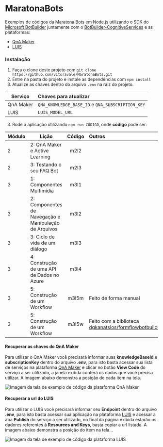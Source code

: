 MaratonaBots
==============

Exemplos de códigos da [Maratona Bots](https://ticapacitacion.com/curso/botspt/) em Node.js utilizando o SDK do [Microsoft BotBuilder](https://github.com/Microsoft/BotBuilder)
 juntamente com o [BotBuilder-CognitiveServices](https://github.com/Microsoft/BotBuilder-CognitiveServices/) e as plataformas:
 * [QnA Maker](https://qnamaker.ai/).
 * [LUIS](https://www.luis.ai/)

### Instalação

1. Faça o clone deste projeto com `git clone https://github.com/vitoravale/MaratonaBots.git`
2. Entre na pasta do projeto e instale as dependências com `npm install`
3. Atualize as chaves dentro do arquivo `.env` na raiz do projeto. 

| Serviço | Chaves para atualizar |
| ----- | :- |  
| QnA Maker | `QNA_KNOWLEDGE_BASE_ID` e `QNA_SUBSCRIPTION_KEY` |
| LUIS | `LUIS_MODEL_URL` |

3. Rode a aplicação utilizando `npm run CÓDIGO`, onde __código__ pode ser:

| Módulo        | Lição           | Código  | Outros |
| ------------- |-------------| :-----:| :----- |
| 2 | 2: QnA Maker e Active Learning | m2l2 | |
| 2 | 3: Testando o seu FAQ Bot | m2l3 | |
| 3 | 1: Componentes Multimídia | m3l1 | |
| 3 | 2: Componentes de Navegação e Manipulação de Arquivos | m3l2 | |
| 3 | 3: Ciclo de vida de um diálogo | m3l3 | |
| 3 | 4: Construção de uma API de Dados no Azure | m3l4 | |
| 3 | 5: Construção de um Workflow | m3l5m | Feito de forma manual |
| 3 | 5: Construção de um Workflow | m3l5w | Feito com a biblioteca [dgkanatsios/formflowbotbuilder](https://github.com/dgkanatsios/formflowbotbuilder) | 

#### Recuperar as chaves do QnA Maker

Para utilizar o QnA Maker você precisará informar suas **knowledgeBaseId** e **subscriptionKey** dentro do arquivo __.env__, para isto basta acessar sua lista de serviços na plataforma [QnA Maker](https://qnamaker.ai/) e clicar no botão __View Code__ do serviço a ser utilizado, a janela exibda conterá os dados que você precisa utilizar. A imagem abaixo demonstra a posição de cada item na tela.

![Imagem da tela de exemplo de código da plataforma QnA Maker](/images/codigos.png)

#### Recuperar a url do LUIS

Para utilizar o LUIS você precisará informar seu **Endpoint** dentro do arquivo __.env__, para isto basta acessar sua aplicação na plataforma [LUIS](https://www.luis.ai/applications) e acessar a aba __Publish__ do serviço a ser utilizado, no final da página exibida estarão os dadores referentes à __Resources and Keys__, basta copiar a url listada. A imagem abaixo demonstra a posição do item na tela...

![Imagem da tela de exemplo de código da plataforma LUIS](/images/codigos-luis.png)
